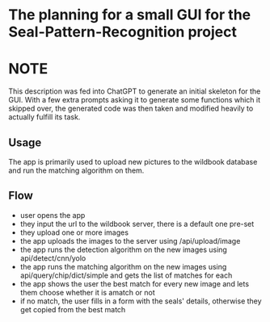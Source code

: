 # The planning for a small GUI for the Seal-Pattern-Recognition project

# NOTE
This description was fed into ChatGPT to generate an initial skeleton for the GUI. With a few extra prompts asking it to generate 
some functions which it skipped over, the generated code was then taken and modified heavily to actually fulfill its task. 

## Usage
The app is primarily used to upload new pictures  to the wildbook database and run the  matching algorithm on them.

## Flow
- user opens the app
- they input the url to the wildbook server, there is a default one pre-set
- they upload one or more images
- the app uploads the images to the server using /api/upload/image
- the app runs the detection algorithm on the  new images using api/detect/cnn/yolo
- the app runs the matching algorithm on the new images using api/query/chip/dict/simple and gets the list of matches for each
- the app shows the user the best match for every new image and lets them choose whether it is amatch or not
- if no match, the user fills in a form with the seals' details, otherwise they get copied from the best match



